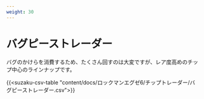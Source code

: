 ```yaml
---
weight: 30
---
```


# バグピーストレーダー

バグのかけらを消費するため、たくさん回すのは大変ですが、レア度高めのチップ中心のラインナップです。

{{<suzaku-csv-table "content/docs/ロックマンエグゼ6/チップトレーダー/バグピーストレーダー.csv">}}
